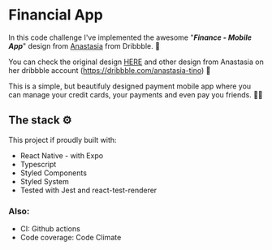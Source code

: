 # Financial App

In this code challenge I've implemented the awesome "**_Finance - Mobile App_**" design from [Anastasia](https://dribbble.com/anastasia-tino) from Dribbble. 🎉

You can check the original design [HERE](https://dribbble.com/shots/10810913-Finance-Mobile-App) and other design from Anastasia on her dribbble account (https://dribbble.com/anastasia-tino) 👀

This is a simple, but beautifuly designed payment mobile app where you can manage your credit cards, your payments and even pay you friends. 🤜🤛

## The stack ⚙️

This project if proudly built with:

- React Native - with Expo
- Typescript
- Styled Components
- Styled System
- Tested with Jest and react-test-renderer

### Also:

- CI: Github actions
- Code coverage: Code Climate
